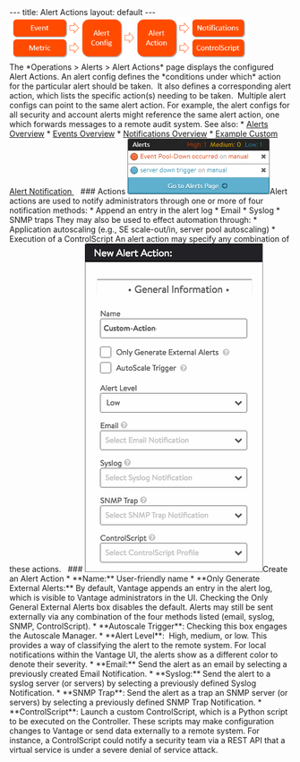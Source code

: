 <html>
 <head></head>
 <body>
  --- title: Alert Actions layout: default --- 
  <a href="img/Alert-Workflow.png"><img src="img/Alert-Workflow.png" alt="Alert Workflow" width="426" height="78"></a> The&nbsp;*Operations &gt; Alerts &gt; Alert Actions* page&nbsp;displays the configured Alert Actions. An alert config&nbsp;defines the *conditions&nbsp;under which*&nbsp;action for the particular&nbsp;alert should be taken.&nbsp;&nbsp;It also defines a&nbsp;corresponding&nbsp;alert action, which lists&nbsp;the specific action(s) needing to be taken. &nbsp;Multiple alert configs can point to the same alert action. For example, the alert configs for all security and account alerts might reference the same&nbsp;alert action, one which forwards messages to a remote audit system. See also: * 
  <a href="/docs/latest">Alerts Overview</a> * 
  <a href="/events-list/">Events Overview</a> * 
  <a href="/notifications-overview/">Notifications Overview</a> * 
  <a href="/example-custom-alert-notification/">Example Custom Alert Notification&nbsp;</a> &nbsp; ### Actions 
  <img src="img/AlertPopup.png" alt="AlertPopup" width="254" height="100">Alert actions are used to notify administrators through one or more of four notification methods: * Append an entry in the alert log * Email * Syslog * SNMP traps They may also be used to effect&nbsp;automation through: * Application autoscaling (e.g., SE scale-out/in, server pool autoscaling) * Execution of a ControlScript An alert action may specify&nbsp;any combination of these actions. &nbsp; ### 
  <a href="img/AlertAction1.png"><img src="img/AlertAction1.png" alt="AlertAction1" width="318" height="587"></a>Create an Alert Action * **Name:** User-friendly name * **Only Generate External Alerts:**&nbsp;By default, Vantage appends an entry in the alert log, which is visible&nbsp;to Vantage administrators in the UI. Checking the Only General External Alerts box disables the default. Alerts may still be sent externally via any combination of the four methods listed (email, syslog, SNMP, ControlScript). * **Autoscale Trigger**: Checking this box engages the Autoscale Manager. * **Alert Level**: &nbsp;High, medium, or low. This provides a way of classifying the alert to the remote system. For local notifications within the Vantage UI, the alerts show as a different color to denote their severity. * **Email:** Send the alert as an email by selecting&nbsp;a previously created Email Notification. * **Syslog:**&nbsp;Send the alert to a syslog server (or servers) by selecting a previously defined&nbsp;Syslog Notification. * **SNMP Trap**: Send the alert as a trap an SNMP server (or servers) by selecting a previously&nbsp;defined&nbsp;SNMP Trap Notification. * **ControlScript**:&nbsp;Launch a custom ControlScript, which is a Python script to be executed on the Controller. These scripts may make configuration changes to Vantage or send data externally to a remote system. For instance, a ControlScript could notify a security team via a REST API that a virtual service is under a severe denial of service attack.
 </body>
</html>
